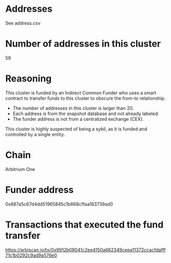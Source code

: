 # Addresses

See address.csv

# Number of addresses in this cluster

59

# Reasoning

This cluster is funded by an Indirect Common Funder who uses a smart contract to transfer funds to this cluster to obscure the from-to relationship.

- The number of addresses in this cluster is larger than 20.
- Each address is from the snapshot database and not already labeled.
- The funder address is not from a centralized exchange (CEX).

This cluster is highly suspected of being a sybil, as it is funded and controlled by a single entity.

# Chain

Arbitrium One

# Funder address

0x887a5c67d4dd51965845c1b668c1faa183739ad0

# Transactions that executed the fund transfer

https://arbiscan.io/tx/0x9912b08041c2ee4150a662349ceea11372ccacfdafff71c1b0292c9ad9a576e0
